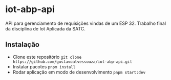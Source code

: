 # iot-abp-api
API para gerenciamento de requisições vindas de um ESP 32.
Trabalho final da disciplina de Iot Aplicada da SATC.

## Instalação
- Clone este repositório ```git clone https://github.com/gustavoalvessouza/iot-abp-api.git```
- Instalar pacotes ```pnpm install```
- Rodar aplicação em modo de desenvolvimento ```pnpm start:dev```
